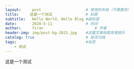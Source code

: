 ```yaml
---
layout:     post   				    # 使用的布局（不需要改）
title:     这是一个测试 				# 标题 
subtitle:   Hello World, Hello Blog #副标题
date:       2020-5-11 				# 时间
author:     Yiran 						# 作者
header-img: img/post-bg-2015.jpg 	#这篇文章标题背景图片
catalog: true 						# 是否归档
tags:								#标签
    - 测试
---
```

这是一个测试
